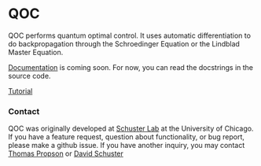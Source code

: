 # QOC
QOC performs quantum optimal control. It uses automatic differentiation to do backpropagation through the Schroedinger Equation or the Lindblad Master Equation.

[Documentation](https://qoc.readthedocs.io/en/latest/) is coming soon. For now, you can read the docstrings in the source code.

[Tutorial](https://github.com/SchusterLab/qoc/tree/master/examples)

### Contact ###
QOC was originally developed at [Schuster Lab](http://schusterlab.uchicago.edu) at the University of Chicago.
If you have a feature request, question about functionality, or bug report, please make a github issue.
If you have another inquiry, you may contact [Thomas Propson](mailto:tcpropson@gmail.com)
or [David Schuster](mailto:David.Schuster@uchicago.edu)

